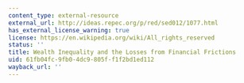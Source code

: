 ```yaml
---
content_type: external-resource
external_url: http://ideas.repec.org/p/red/sed012/1077.html
has_external_license_warning: true
license: https://en.wikipedia.org/wiki/All_rights_reserved
status: ''
title: Wealth Inequality and the Losses from Financial Frictions
uid: 61fb04fc-9fb0-4dc9-805f-f1f2bd1ed112
wayback_url: ''
---
```

